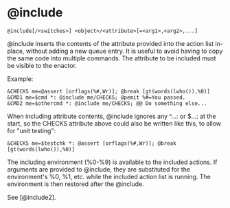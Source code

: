# @include
`@include[/<switches>] <object>/<attribute>[=<arg1>,<arg2>,...]`

@include inserts the contents of the attribute provided into the action list in-place, without adding a new queue entry. It is useful to avoid having to copy the same code into multiple commands. The attribute to be included must be visible to the enactor.

Example:
```
&CHECKS me=@assert [orflags(%#,Wr)]; @break [gt(words(lwho()),%0)]
&CMD1 me=$cmd *: @include me/CHECKS; @pemit %#=You passed.
&CMD2 me=$othercmd *: @include me/CHECKS; @@ Do something else...
```

When including attribute contents, @include ignores any ^...: or $...: at the start, so the CHECKS attribute above could also be written like this, to allow for "unit testing":
```
&CHECKS me=$testchk *: @assert [orflags(%#,Wr)]; @break [gt(words(lwho()),%0)]
```

The including environment (%0-%9) is available to the included actions. If arguments are provided to @include, they are substituted for the environment's %0, %1, etc. while the included action list is running. The environment is then restored after the @include.

See [@include2].

